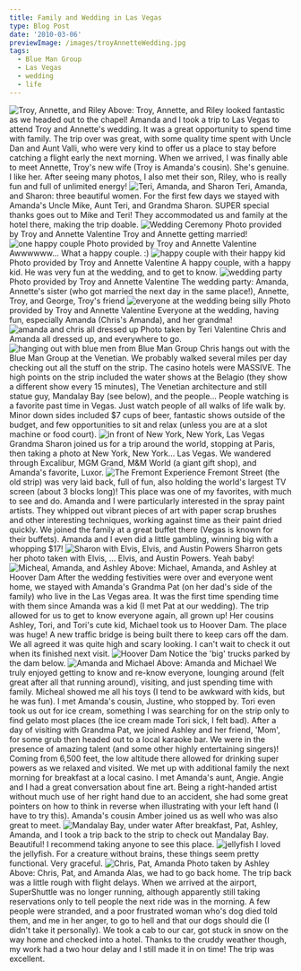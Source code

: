 ```yaml
---
title: Family and Wedding in Las Vegas
type: Blog Post
date: '2010-03-06'
previewImage: /images/troyAnnetteWedding.jpg
tags:
  - Blue Man Group
  - Las Vegas
  - wedding
  - life
---
```

![Troy, Annette, and Riley](/images/prewedding.png) Above: Troy, Annette, and Riley looked fantastic as we headed out to the chapel! Amanda and I took a trip to Las Vegas to attend Troy and Annette's wedding. It was a great opportunity to spend time with family. The trip over was great, with some quality time spent with Uncle Dan and Aunt Valli, who were very kind to offer us a place to stay before catching a flight early the next morning. When we arrived, I was finally able to meet Annette, Troy's new wife (Troy is Amanda's cousin). She's genuine. I like her. After seeing many photos, I also met their son, Riley, who is really fun and full of unlimited energy! ![Teri, Amanda, and Sharon](/images/terryamandasharron.jpg) Teri, Amanda, and Sharon: three beautiful women. For the first few days we stayed with Amanda's Uncle Mike, Aunt Teri, and Grandma Sharon. SUPER special thanks goes out to Mike and Teri! They accommodated us and family at the hotel there, making the trip doable. ![Wedding Ceremony](/images/weddinghappy2.jpg) Photo provided by Troy and Annette Valentine Troy and Annette getting married! ![one happy couple](/images/weddinghappy3.jpg) Photo provided by Troy and Annette Valentine Awwwwww... What a happy couple. :) ![happy couple with their happy kid](/images/weddinghappy4.jpg) Photo provided by Troy and Annette Valentine A happy couple, with a happy kid. He was very fun at the wedding, and to get to know. ![wedding party](/images/weddingparty.jpg) Photo provided by Troy and Annette Valentine The wedding party: Amanda, Annette's sister (who got married the next day in the same place!), Annette, Troy, and George, Troy's friend ![everyone at the wedding being silly](/images/weddingall.jpg) Photo provided by Troy and Annette Valentine Everyone at the wedding, having fun, especially Amanda (Chris's Amanda), and her grandma! ![amanda and chris all dressed up](/images/amandachrisdressedup.jpg) Photo taken by Teri Valentine Chris and Amanda all dressed up, and everywhere to go. ![hanging out with blue men from Blue Man Group](/images/bluemen.jpg) Chris hangs out with the Blue Man Group at the Venetian. We probably walked several miles per day checking out all the stuff on the strip. The casino hotels were MASSIVE. The high points on the strip included the water shows at the Belagio (they show a different show every 15 minutes), The Venetian architecture and still statue guy, Mandalay Bay (see below), and the people... People watching is a favorite past time in Vegas. Just watch people of all walks of life walk by. Minor down sides included $7 cups of beer, fantastic shows outside of the budget, and few opportunities to sit and relax (unless you are at a slot machine or food court). ![in front of New York, New York, Las Vegas](/images/newyorknewyork.jpg) Grandma Sharon joined us for a trip around the world, stopping at Paris, then taking a photo at New York, New York... Las Vegas. We wandered through Excalibur, MGM Grand, M&M World (a giant gift shop), and Amanda's favorite, Luxor. ![The Fremont Experience](/images/fremontstreetbigscreen.jpg) Fremont Street (the old strip) was very laid back, full of fun, also holding the world's largest TV screen (about 3 blocks long)! This place was one of my favorites, with much to see and do. Amanda and I were particularly interested in the spray paint artists. They whipped out vibrant pieces of art with paper scrap brushes and other interesting techniques, working against time as their paint dried quickly. We joined the family at a great buffet there (Vegas is known for their buffets). Amanda and I even did a little gambling, winning big with a whopping $17! ![Sharon with Elvis, Elvis, and Austin Powers](/images/sharronpowerselvises2.jpg) Sharron gets her photo taken with Elvis, ... Elvis, and Austin Powers. Yeah baby! ![Micheal, Amanda, and Ashley](/images/hoovermichealamandaashley.jpg) Above: Michael, Amanda, and Ashley at Hoover Dam After the wedding festivities were over and everyone went home, we stayed with Amanda's Grandma Pat (on her dad's side of the family) who live in the Las Vegas area. It was the first time spending time with them since Amanda was a kid (I met Pat at our wedding). The trip allowed for us to get to know everyone again, all grown up! Her cousins Ashley, Tori, and Tori's cute kid, Michael took us to Hoover Dam. The place was huge! A new traffic bridge is being built there to keep cars off the dam. We all agreed it was quite high and scary looking. I can't wait to check it out when its finished next visit. ![Hoover Dam](/images/hooverdam.jpg) Notice the 'big' trucks parked by the dam below. ![Amanda and Michael](/images/amandamicheal.jpg) Above: Amanda and Michael We truly enjoyed getting to know and re-know everyone, lounging around (felt great after all that running around), visiting, and just spending time with family. Micheal showed me all his toys (I tend to be awkward with kids, but he was fun). I met Amanda's cousin, Justine, who stopped by. Tori even took us out for ice cream, something I was searching for on the strip only to find gelato most places (the ice cream made Tori sick, I felt bad). After a day of visiting with Grandma Pat, we joined Ashley and her friend, 'Mom', for some grub then headed out to a local karaoke bar. We were in the presence of amazing talent (and some other highly entertaining singers)! Coming from 6,500 feet, the low altitude there allowed for drinking super powers as we relaxed and visited. We met up with additional family the next morning for breakfast at a local casino. I met Amanda's aunt, Angie. Angie and I had a great conversation about fine art. Being a right-handed artist without much use of her right hand due to an accident, she had some great pointers on how to think in reverse when illustrating with your left hand (I have to try this). Amanda's cousin Amber joined us as well who was also great to meet. ![Mandalay Bay, under water](/images/mandalaybayunderwater.jpg) After breakfast, Pat, Ashley, Amanda, and I took a trip back to the strip to check out Mandalay Bay. Beautiful! I recommend taking anyone to see this place. ![jellyfish](/images/jellyfish.jpg) I loved the jellyfish. For a creature without brains, these things seem pretty functional. Very graceful. ![Chris, Pat, Amanda](/images/chrispatamanda.jpg) Photo taken by Ashley Above: Chris, Pat, and Amanda Alas, we had to go back home. The trip back was a little rough with flight delays. When we arrived at the airport, SuperShuttle was no longer running, although apparently still taking reservations only to tell people the next ride was in the morning. A few people were stranded, and a poor frustrated woman who's dog died told them, and me in her anger, to go to hell and that our dogs should die (I didn't take it personally). We took a cab to our car, got stuck in snow on the way home and checked into a hotel. Thanks to the cruddy weather though, my work had a two hour delay and I still made it in on time! The trip was excellent.
